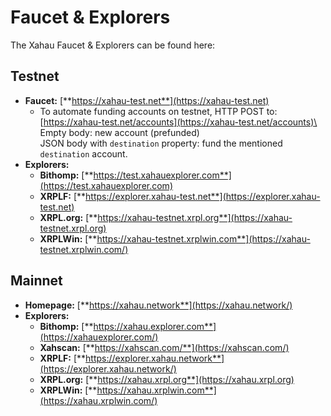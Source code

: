 # Faucet & Explorers

The Xahau Faucet & Explorers can be found here:

## Testnet

* **Faucet:** [**https://xahau-test.net**](https://xahau-test.net)
  * To automate funding accounts on testnet, HTTP POST to:\
    [https://xahau-test.net/accounts](https://xahau-test.net/accounts)\
    Empty body: new account (prefunded)\
    JSON body with `destination` property: fund the mentioned `destination` account.
* **Explorers:**
  * **Bithomp:** [**https://test.xahauexplorer.com**](https://test.xahauexplorer.com)
  * **XRPLF:** [**https://explorer.xahau-test.net**](https://explorer.xahau-test.net)
  * **XRPL.org:** [**https://xahau-testnet.xrpl.org**](https://xahau-testnet.xrpl.org)
  * **XRPLWin:** [**https://xahau-testnet.xrplwin.com**](https://xahau-testnet.xrplwin.com/)

## Mainnet

* **Homepage:** [**https://xahau.network**](https://xahau.network/)
* **Explorers:**
  * **Bithomp:** [**https://xahau.explorer.com**](https://xahauexplorer.com/)
  * **Xahscan:** [**https://xahscan.com/**](https://xahscan.com/)
  * **XRPLF:** [**https://explorer.xahau.network**](https://explorer.xahau.network/)
  * **XRPL.org:** [**https://xahau.xrpl.org**](https://xahau.xrpl.org)
  * **XRPLWin:** [**https://xahau.xrplwin.com**](https://xahau.xrplwin.com/)
